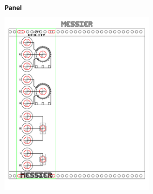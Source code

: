 ## Panel

[![asdf](https://github.com/ckarcz/Modular-Lunetta/blob/master/L007-Utility/L007-Utility-Panel.png)](https://github.com/ckarcz/Modular-Lunetta/blob/master/L007-Utility/L007-Utility-Panel.pdf)
